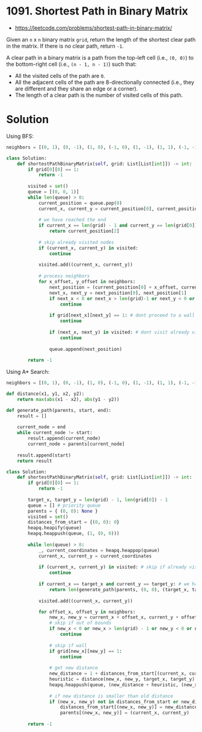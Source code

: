# 1091. Shortest Path in Binary Matrix

- https://leetcode.com/problems/shortest-path-in-binary-matrix/

Given an `n` x `n` binary matrix `grid`, return the length of the shortest clear path in the matrix. If there is no clear path, return `-1`.

A clear path in a binary matrix is a path from the top-left cell (i.e., `(0, 0)`) to the bottom-right cell (i.e., `(n - 1, n - 1)`) such that:

- All the visited cells of the path are `0`.
- All the adjacent cells of the path are 8-directionally connected (i.e., they are different and they share an edge or a corner).
- The length of a clear path is the number of visited cells of this path.

# Solution

Using BFS:

```python
neighbors = [(0, 1), (0, -1), (1, 0), (-1, 0), (1, -1), (1, 1), (-1, -1), (-1, 1)]

class Solution:
    def shortestPathBinaryMatrix(self, grid: List[List[int]]) -> int:
        if grid[0][0] == 1:
            return -1
        
        visited = set()
        queue = [(0, 0, 1)]
        while len(queue) > 0:
            current_position = queue.pop(0)
            current_x, current_y = current_position[0], current_position[1]
            
            # we have reached the end
            if current_x == len(grid) - 1 and current_y == len(grid[0]) - 1: 
                return current_position[2]
            
            # skip already visited nodes
            if (current_x, current_y) in visited: 
                continue
                
            visited.add((current_x, current_y))
            
            # process neighbors
            for x_offset, y_offset in neighbors:
                next_position = (current_position[0] + x_offset, current_position[1] + y_offset, current_position[2] + 1)
                next_x, next_y = next_position[0], next_position[1]
                if next_x < 0 or next_x > len(grid)-1 or next_y < 0 or next_y > len(grid[0])-1: # dont proceed if out of bounds
                    continue
                    
                if grid[next_x][next_y] == 1: # dont proceed to a wall
                    continue
                    
                if (next_x, next_y) in visited: # dont visit already visited nodes
                    continue
                
                queue.append(next_position)
               
        return -1
```

Using A* Search:

```python
neighbors = [(0, 1), (0, -1), (1, 0), (-1, 0), (1, -1), (1, 1), (-1, -1), (-1, 1)]

def distance(x1, y1, x2, y2):
    return max(abs(x1 - x2), abs(y1 - y2))

def generate_path(parents, start, end):
    result = []
    
    current_node = end
    while current_node != start:
        result.append(current_node)
        current_node = parents[current_node]
    
    result.append(start)
    return result

class Solution:
    def shortestPathBinaryMatrix(self, grid: List[List[int]]) -> int:
        if grid[0][0] == 1:
            return -1
        
        target_x, target_y = len(grid) - 1, len(grid[0]) - 1
        queue = [] # priority queue
        parents = { (0, 0): None }
        visited = set()
        distances_from_start = {(0, 0): 0}
        heapq.heapify(queue)
        heapq.heappush(queue, (1, (0, 0)))
        
        while len(queue) > 0:
            _, current_coordinates = heapq.heappop(queue)
            current_x, current_y = current_coordinates
            
            if (current_x, current_y) in visited: # skip if already visited
                continue
                
            if current_x == target_x and current_y == target_y: # we have reached the target
                return len(generate_path(parents, (0, 0), (target_x, target_y)))
            
            visited.add((current_x, current_y))

            for offset_x, offset_y in neighbors:
                new_x, new_y = current_x + offset_x, current_y + offset_y
                # skip if out of bounds
                if new_x < 0 or new_x > len(grid) - 1 or new_y < 0 or new_y > len(grid[0]) - 1:
                    continue
                    
                # skip if wall
                if grid[new_x][new_y] == 1:
                    continue
                
                # get new distance
                new_distance = 1 + distances_from_start[(current_x, current_y)]
                heuristic = distance(new_x, new_y, target_x, target_y)
                heapq.heappush(queue, (new_distance + heuristic, (new_x, new_y)))
                
                # if new distance is smaller than old distance
                if (new_x, new_y) not in distances_from_start or new_distance < distances_from_start[(new_x, new_y)]:
                    distances_from_start[(new_x, new_y)] = new_distance
                    parents[(new_x, new_y)] = (current_x, current_y)
                
        return -1
```
